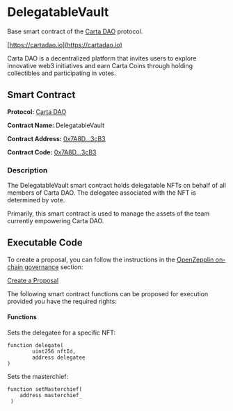# DelegatableVault

Base smart contract of the [Carta DAO](https://cartadao.io) protocol.

[https://cartadao.io](https://cartadao.io)

Carta DAO is a decentralized platform that invites users to explore innovative web3 initiatives and earn Carta Coins through holding collectibles and participating in votes.

## Smart Contract

**Protocol:** [Carta DAO](https://cartadao.io)

**Contract Name:** DelegatableVault

**Contract Address:** [0x7A8D...3cB3](https://polygonscan.com/address/0x7A8D67B800370F6F0B45d5f30B4d7E04ffC53cB3)

**Contract Code:** [0x7A8D...3cB3](https://polygonscan.com/address/0x7A8D67B800370F6F0B45d5f30B4d7E04ffC53cB3#code)

### Description
The DelegatableVault smart contract holds delegatable NFTs on behalf of all members of Carta DAO. The delegatee associated with the NFT is determined by vote.

Primarily, this smart contract is used to manage the assets of the team currently empowering Carta DAO.

## Executable Code

To create a proposal, you can follow the instructions in the [OpenZepplin on-chain governance](https://docs.openzeppelin.com/contracts/4.x/governance) section:

[Create a Proposal](https://docs.openzeppelin.com/contracts/4.x/governance#create_a_proposal)

The following smart contract functions can be proposed for execution provided you have the required rights:

#### Functions

Sets the delegatee for a specific NFT:

	function delegate(
			uint256 nftId,
			address delegatee
	)

Sets the masterchief:

	function setMasterchief(
	    address masterchief_
	 )
